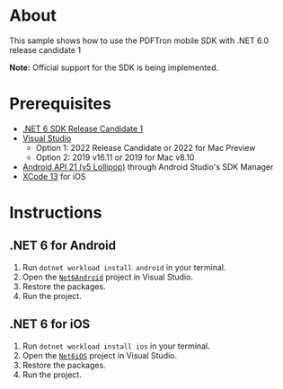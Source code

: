 # About
This sample shows how to use the PDFTron mobile SDK with .NET 6.0 release candidate 1 

**Note:** Official support for the SDK is being implemented.

# Prerequisites

* [.NET 6 SDK Release Candidate 1](https://dotnet.microsoft.com/download/dotnet/6.0) 
* [Visual Studio](https://visualstudio.microsoft.com/downloads/) 
    * Option 1: 2022 Release Candidate or 2022 for Mac Preview 
    * Option 2: 2019 v16.11 or 2019 for Mac v8.10
* [Android API 21 (v5 Lollipop)](https://developer.android.com/studio) through Android Studio's SDK Manager
* [XCode 13](https://developer.apple.com/xcode/) for iOS

# Instructions

## .NET 6 for Android

1. Run `dotnet workload install android` in your terminal.
2. Open the [`Net6Android`](./Net6Android) project in Visual Studio.
3. Restore the packages.
4. Run the project.

## .NET 6 for iOS

1. Run `dotnet workload install ios` in your terminal.
2. Open the [`Net6iOS`](./Net6iOS) project in Visual Studio.
3. Restore the packages.
4. Run the project.
